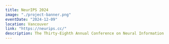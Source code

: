 ```yaml
---
title: NeurIPS 2024
image: "./project-banner.png"
eventDate: "2024-12-09"
location: Vancouver
link: "https://neurips.cc/"
description: The Thirty-Eighth Annual Conference on Neural Information Processing Systems, will be held at the Vancouver Convention Center.
---
```

